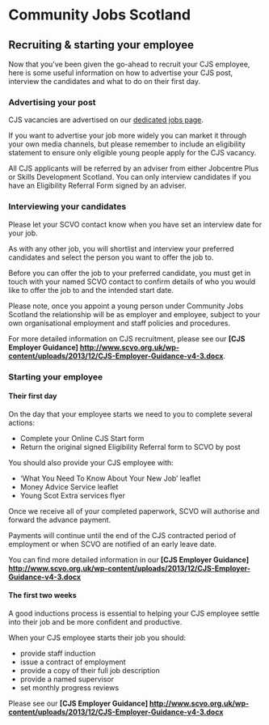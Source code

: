 # Community Jobs Scotland

## Recruiting & starting your employee

Now that you’ve been given the go-ahead to recruit your CJS employee, here is some useful information on how to advertise your CJS post, interview the candidates and what to do on their first day.

### Advertising your post

CJS vacancies are advertised on our [dedicated jobs page](http://jobs.scvo.org.uk/).

If you want to advertise your job more widely you can market it through your own media channels, but please remember to include an eligibility statement to ensure only eligible young people apply for the CJS vacancy.

All CJS applicants will be referred by an adviser from either Jobcentre Plus or Skills Development Scotland. You can only interview candidates if you have an Eligibility Referral Form signed by an adviser.

### Interviewing your candidates

Please let your SCVO contact know when you have set an interview date for your job.

As with any other job, you will shortlist and interview your preferred candidates and select the person you want to offer the job to.

Before you can offer the job to your preferred candidate, you must get in touch with your named SCVO contact to confirm details of who you would like to offer the job to and the intended start date.

Please note, once you appoint a young person under Community Jobs Scotland the relationship will be as employer and employee, subject to your own organisational employment and staff policies and procedures.

For more detailed information on CJS recruitment, please see our **[CJS Employer Guidance] http://www.scvo.org.uk/wp-content/uploads/2013/12/CJS-Employer-Guidance-v4-3.docx**.

### Starting your employee

#### Their first day

On the day that your employee starts we need to you to complete several actions:

* Complete your Online CJS Start form
* Return the original signed Eligibility Referral form to SCVO by post

You should also provide your CJS employee with:
* ‘What You Need To Know About Your New Job’ leaflet
* Money Advice Service leaflet
* Young Scot Extra services flyer

Once we receive all of your completed paperwork, SCVO will authorise and forward the advance payment.

Payments will continue until the end of the CJS contracted period of employment or when SCVO are notified of an early leave date.

You can find more detailed information in our **[CJS Employer Guidance] http://www.scvo.org.uk/wp-content/uploads/2013/12/CJS-Employer-Guidance-v4-3.docx**

#### The first two weeks

A good inductions process is essential to helping your CJS employee settle into their job and be more confident and productive.

When your CJS employee starts their job you should:

* provide staff induction
* issue a contract of employment
* provide a copy of their full job description
* provide a named supervisor
* set monthly progress reviews

Please see our **[CJS Employer Guidance] http://www.scvo.org.uk/wp-content/uploads/2013/12/CJS-Employer-Guidance-v4-3.docx**
